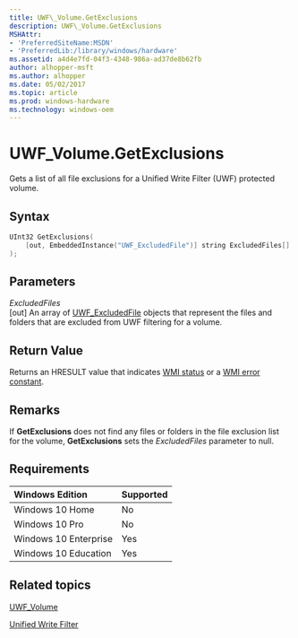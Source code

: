 ```yaml
---
title: UWF\_Volume.GetExclusions
description: UWF\_Volume.GetExclusions
MSHAttr:
- 'PreferredSiteName:MSDN'
- 'PreferredLib:/library/windows/hardware'
ms.assetid: a4d4e7fd-04f3-4348-986a-ad37de8b62fb
author: alhopper-msft
ms.author: alhopper
ms.date: 05/02/2017
ms.topic: article
ms.prod: windows-hardware
ms.technology: windows-oem
---
```

# UWF\_Volume.GetExclusions

Gets a list of all file exclusions for a Unified Write Filter (UWF) protected volume.

## Syntax

```powershell
UInt32 GetExclusions(
    [out, EmbeddedInstance("UWF_ExcludedFile")] string ExcludedFiles[]
);
```

## Parameters

<a href="" id="excludedfiles"></a>*ExcludedFiles*  
\[out\] An array of [UWF\_ExcludedFile](uwf-excludedfile.md) objects that represent the files and folders that are excluded from UWF filtering for a volume.

## Return Value

Returns an HRESULT value that indicates [WMI status](http://go.microsoft.com/fwlink/p/?LinkID=208318) or a [WMI error constant](http://go.microsoft.com/fwlink/p/?LinkID=208317).

## Remarks

If **GetExclusions** does not find any files or folders in the file exclusion list for the volume, **GetExclusions** sets the *ExcludedFiles* parameter to null.

## Requirements

| Windows Edition       | Supported |
|:----------------------|:----------|
| Windows 10 Home       | No        |
| Windows 10 Pro        | No        |
| Windows 10 Enterprise | Yes       |
| Windows 10 Education  | Yes       |

## Related topics

[UWF\_Volume](uwf-volume.md)

[Unified Write Filter](unified-write-filter.md)
